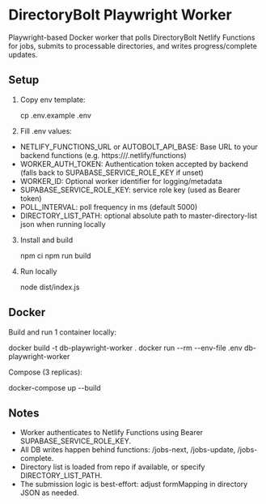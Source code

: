 # DirectoryBolt Playwright Worker

Playwright-based Docker worker that polls DirectoryBolt Netlify Functions for jobs, submits to processable directories, and writes progress/complete updates.

## Setup

1) Copy env template:

   cp .env.example .env

2) Fill .env values:
- NETLIFY_FUNCTIONS_URL or AUTOBOLT_API_BASE: Base URL to your backend functions (e.g. https://<your-site>/.netlify/functions)
- WORKER_AUTH_TOKEN: Authentication token accepted by backend (falls back to SUPABASE_SERVICE_ROLE_KEY if unset)
- WORKER_ID: Optional worker identifier for logging/metadata
- SUPABASE_SERVICE_ROLE_KEY: service role key (used as Bearer token)
- POLL_INTERVAL: poll frequency in ms (default 5000)
- DIRECTORY_LIST_PATH: optional absolute path to master-directory-list json when running locally

3) Install and build

   npm ci
   npm run build

4) Run locally

   node dist/index.js

## Docker

Build and run 1 container locally:

   docker build -t db-playwright-worker .
   docker run --rm --env-file .env db-playwright-worker

Compose (3 replicas):

   docker-compose up --build

## Notes
- Worker authenticates to Netlify Functions using Bearer SUPABASE_SERVICE_ROLE_KEY.
- All DB writes happen behind functions: /jobs-next, /jobs-update, /jobs-complete.
- Directory list is loaded from repo if available, or specify DIRECTORY_LIST_PATH.
- The submission logic is best-effort: adjust formMapping in directory JSON as needed.
